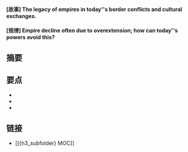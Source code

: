 #### [故事]  The legacy of empires in today''s border conflicts and cultural exchanges.


#### [规律]  Empire decline often due to overextension; how can today''s powers avoid this?


## 摘要


## 要点

- 
- 
- 

## 链接

- [[{h3_subfolder} MOC]]
